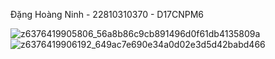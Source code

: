 Đặng Hoàng Ninh  -  22810310370  - D17CNPM6



![z6376419905806_56a8b86c9cb891496d0f61db4135809a](https://github.com/user-attachments/assets/57747d66-cd26-4e70-899e-accdafbe24a6)
![z6376419906192_649ac7e690e34a0d02e3d5d42babd466](https://github.com/user-attachments/assets/9c01df5f-c040-4701-86c6-97f5542fbeb2)
